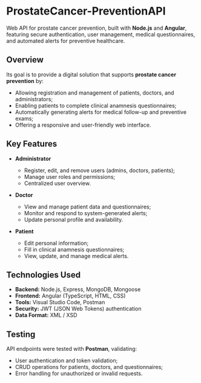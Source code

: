 # ProstateCancer-PreventionAPI
Web API for prostate cancer prevention, built with **Node.js** and **Angular**, featuring secure authentication, user management, medical questionnaires, and automated alerts for preventive healthcare.

## Overview
Its goal is to provide a digital solution that supports **prostate cancer prevention** by:
- Allowing registration and management of patients, doctors, and administrators;
- Enabling patients to complete clinical anamnesis questionnaires;
- Automatically generating alerts for medical follow-up and preventive exams;
- Offering a responsive and user-friendly web interface.

## Key Features
- **Administrator**
  - Register, edit, and remove users (admins, doctors, patients);
  - Manage user roles and permissions;
  - Centralized user overview.

- **Doctor**
  - View and manage patient data and questionnaires;
  - Monitor and respond to system-generated alerts;
  - Update personal profile and availability.

- **Patient**
  - Edit personal information;
  - Fill in clinical anamnesis questionnaires;
  - View, update, and manage medical alerts.

## Technologies Used
- **Backend:** Node.js, Express, MongoDB, Mongoose  
- **Frontend:** Angular (TypeScript, HTML, CSS)  
- **Tools:** Visual Studio Code, Postman  
- **Security:** JWT (JSON Web Tokens) authentication  
- **Data Format:** XML / XSD  

## Testing
API endpoints were tested with **Postman**, validating:
- User authentication and token validation;  
- CRUD operations for patients, doctors, and questionnaires;  
- Error handling for unauthorized or invalid requests.  

